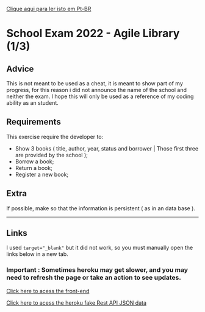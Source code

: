 <a href="https://github.com/marcosRoos/school-exam-2022-agile-library/blob/main/README%20pt-br.md">Clique aqui para ler isto em Pt-BR</a>

# School Exam 2022 - Agile Library (1/3)

## Advice
This is not meant to be used as a cheat, it is meant to show part of my progress, for this reason i did not announce the name of the school and neither the exam. I hope this will only be used as a reference of my coding ability as an student.

## Requirements 
This exercise require the developer to: 
* Show 3 books ( title, author, year, status and borrower | Those first three are provided by the school );
* Borrow a book;
* Return a book;
* Register a new book;

## Extra
If possible, make so that the information is persistent ( as in an data base ).

<hr>

## Links

I used `target="_blank"` but it did not work, so you must manually open the links below in a new tab.

### Important : Sometimes heroku may get slower, and you may need to refresh the page or take an action to see updates.

<a href="https://marcosroos.github.io/school-exam-2022-agile-library/" target="_blank" >Click here to acess the front-end</a>

<a href="https://biblioteca-agil.herokuapp.com/" target="_blank" >Click here to acess the heroku fake Rest API JSON data</a>
